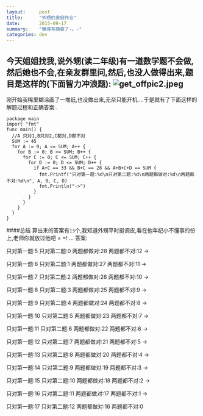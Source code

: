 ```yaml
---
layout:     post
title:      "外甥的家庭作业"
date:       2015-09-17
summary:    "懒得写摘要了-。-"
categories: dev
---
```


今天姐姐找我,说外甥(读二年级)有一道数学题不会做,然后她也不会,在亲友群里问,然后,也没人做得出来,题目是这样的(下面智力冲浪题):
![get_offpic2.jpeg](https://m-pub.oss-cn-hongkong.aliyuncs.com/img/2015/226189-cff79a88fe7133ca.jpeg)
---
刚开始我稀里糊涂画了一堆纸,也没做出来,无奈只能开机....于是就有了下面这样的解题过程和正确答案..
```golang
package main
import "fmt"
func main() {
  //A 只对1,B只对2,C都对,D都不对
  SUM := 45
  for A := 0; A <= SUM; A++ {
    for B := 0; B <= SUM; B++ {
      for C := 0; C <= SUM; C++ {
        for D := 0; D <= SUM; D++ {
          if A+C == 33 && B+C == 28 && A+B+C+D == SUM {
            fmt.Printf("只对第一题:%d\n只对第二题:%d\n两题都做对:%d\n两题都不对:%d\n", A, B, C, D)
            fmt.Println("->")
          }
        }
      }
    }
  }
}
```
####总结
算出来的答案有`13`个,我知道外甥平时挺调皮,看在他年纪小不懂事的份上,老师你就放过他吧 = =!   ...
答案:

只对第一题:5
只对第二题:0
两题都做对:28
两题都不对:12
->

只对第一题:6
只对第二题:1
两题都做对:27
两题都不对:11
->

只对第一题:7
只对第二题:2
两题都做对:26
两题都不对:10
->

只对第一题:8
只对第二题:3
两题都做对:25
两题都不对:9
->

只对第一题:9
只对第二题:4
两题都做对:24
两题都不对:8
->

只对第一题:10
只对第二题:5
两题都做对:23
两题都不对:7
->

只对第一题:11
只对第二题:6
两题都做对:22
两题都不对:6
->

只对第一题:12
只对第二题:7
两题都做对:21
两题都不对:5
->

只对第一题:13
只对第二题:8
两题都做对:20
两题都不对:4
->

只对第一题:14
只对第二题:9
两题都做对:19
两题都不对:3
->

只对第一题:15
只对第二题:10
两题都做对:18
两题都不对:2
->

只对第一题:16
只对第二题:11
两题都做对:17
两题都不对:1
->

只对第一题:17
只对第二题:12
两题都做对:16
两题都不对:0

